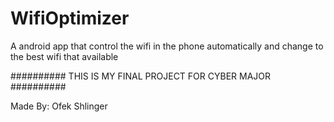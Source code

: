 # WifiOptimizer
A android app that control the wifi in the phone automatically and change to the best wifi that available

##########
THIS IS MY FINAL PROJECT FOR CYBER MAJOR
##########

Made By: Ofek Shlinger 


